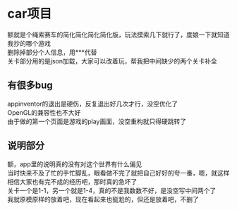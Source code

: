 # car项目
额就是个绳索赛车的简化简化简化简化版，玩法摸索几下就行了，度娘一下就知道我抄的哪个游戏<br>
删除掉部分个人信息，用***代替<br>
关卡部分用的是json加载，大家可以改着玩，帮我把中间缺少的两个关卡补全<br>

## 有很多bug
appinventor的退出是硬伤，反复退出好几次才行，没空优化了<br>
OpenGL的兼容性也不大好<br>
由于做的第一个页面是游戏的play画面，没空重构就只得硬跳转了<br>

## 说明部分
额，app里的说明真的没有对这个世界有什么偏见<br>
当时快来不及了忙的手忙脚乱，眼看做不完了就把自己好好的夸一番，嗯，就这样<br>
相信大家也有完不成的经历吧，那时真的急坏了<br>
关卡一个是1-1，另一个就是1-4，真的不是我数数不好，是没空写中间两个了<br>
我就原模原样的放着吧，现在看起来也挺尬的，但还是放着吧，不删了<br>
